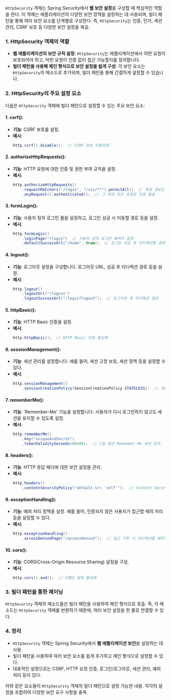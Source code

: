 
`HttpSecurity` 객체는 Spring Security에서 **웹 보안 설정**을 구성할 때 핵심적인 역할을 한다. 이 객체는 애플리케이션의 다양한 보안 정책을 설정하는 데 사용되며, 빌더 패턴을 통해 여러 보안 요소를 단계별로 구성한다. 즉, `HttpSecurity`는 인증, 인가, 세션 관리, CSRF 보호 등 다양한 보안 설정을 제공.
### 1. **HttpSecurity 객체의 역할**
- **웹 애플리케이션의 보안 규칙 설정**: `HttpSecurity`는 애플리케이션에서 어떤 요청이 보호되어야 하고, 어떤 요청이 인증 없이 접근 가능할지를 정의합니다.
- **빌더 패턴을 사용해 체인 형식으로 보안 설정을 쉽게 구성**: 각 보안 요소는 `HttpSecurity`의 메소드로 추가되며, 빌더 패턴을 통해 간결하게 설정할 수 있습니다.

### 2. **HttpSecurity의 주요 설정 요소**
다음은 `HttpSecurity` 객체에 빌더 패턴으로 설정할 수 있는 주요 보안 요소:

#### 1. **csrf()**:
- **기능**: CSRF 보호를 설정.
- **예시**:
  ```java
  http.csrf().disable();  // CSRF 보호 비활성화
  ```

#### 2. **authorizeHttpRequests()**:
- **기능**: HTTP 요청에 대한 인증 및 권한 부여 규칙을 설정.
- **예시**:
  ```java
  http.authorizeHttpRequests()
      .requestMatchers("/login", "/css/**").permitAll()  // 특정 경로는 인증 없이 접근 가능
      .anyRequest().authenticated();  // 그 외의 모든 요청은 인증 필요
  ```

#### 3. **formLogin()**:
- **기능**: 사용자 정의 로그인 폼을 설정하고, 로그인 성공 시 이동할 경로 등을 설정.
- **예시**:
  ```java
  http.formLogin()
      .loginPage("/login")  // 사용자 정의 로그인 페이지 설정
      .defaultSuccessUrl("/home", true);  // 로그인 성공 후 리디렉션할 경로
  ```

#### 4. **logout()**:
- **기능**: 로그아웃 설정을 구성합니다. 로그아웃 URL, 성공 후 리디렉션 경로 등을 설정.
- **예시**:
  ```java
  http.logout()
      .logoutUrl("/logout")
      .logoutSuccessUrl("/login?logout");  // 로그아웃 후 리디렉션 경로
  ```

#### 5. **httpBasic()**:
- **기능**: HTTP Basic 인증을 설정.
- **예시**:
  ```java
  http.httpBasic();  // HTTP Basic 인증 활성화
  ```

#### 6. **sessionManagement()**:
- **기능**: 세션 관리를 설정합니다. 예를 들어, 세션 고정 보호, 세션 정책 등을 설정할 수 있다.
- **예시**:
  ```java
  http.sessionManagement()
      .sessionCreationPolicy(SessionCreationPolicy.STATELESS);  // 세션을 만들지 않고, stateless 방식으로 인증 처리
  ```

#### 7. **rememberMe()**:
- **기능**: 'Remember-Me' 기능을 설정합니다. 사용자가 다시 로그인하지 않고도 세션을 유지할 수 있도록 설정.
- **예시**:
  ```java
  http.rememberMe()
      .key("uniqueAndSecret")
      .tokenValiditySeconds(86400);  // 1일 동안 Remember-Me 세션 유지
  ```

#### 8. **headers()**:
- **기능**: HTTP 응답 헤더에 대한 보안 설정을 관리.
- **예시**:
  ```java
  http.headers()
      .contentSecurityPolicy("default-src 'self'");  // Content Security Policy 설정
  ```

#### 9. **exceptionHandling()**:
- **기능**: 예외 처리 정책을 설정. 예를 들어, 인증되지 않은 사용자가 접근할 때의 처리 등을 설정할 수 있다.
- **예시**:
  ```java
  http.exceptionHandling()
      .accessDeniedPage("/accessDenied");  // 접근 거부 시 리디렉션할 페이지 설정
  ```

#### 10. **cors()**:
- **기능**: CORS(Cross-Origin Resource Sharing) 설정을 구성.
- **예시**:
  ```java
  http.cors().and();  // CORS 설정 활성화
  ```

### 3. **빌더 패턴을 통한 체이닝**
`HttpSecurity` 객체의 메소드들은 빌더 패턴을 사용하여 체인 형식으로 호출. 즉, 각 메소드는 `HttpSecurity` 객체를 반환하기 때문에, 여러 보안 설정을 한 줄로 연결할 수 있다.

### 4. **정리**
- `HttpSecurity` 객체는 Spring Security에서 **웹 애플리케이션 보안**을 설정하는 데 사용.
- 빌더 패턴을 사용하여 여러 보안 요소를 쉽게 추가하고 체인 형식으로 설정할 수 있다.
- 대표적인 설정으로는 CSRF, HTTP 요청 인증, 로그인/로그아웃, 세션 관리, 예외 처리 등이 있다.

이와 같은 요소들이 `HttpSecurity` 객체의 빌더 패턴으로 설정 가능한 내용. 각각의 설정을 조합하여 다양한 보안 요구 사항을 충족.